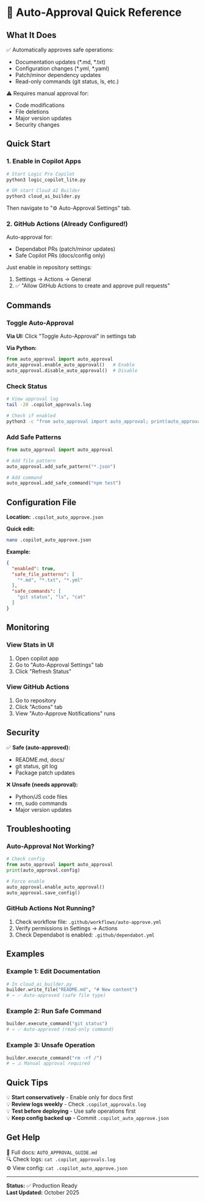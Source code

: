 # 🚀 Auto-Approval Quick Reference

## What It Does

✅ Automatically approves safe operations:
- Documentation updates (*.md, *.txt)
- Configuration changes (*.yml, *.yaml)
- Patch/minor dependency updates
- Read-only commands (git status, ls, etc.)

⚠️ Requires manual approval for:
- Code modifications
- File deletions
- Major version updates
- Security changes

## Quick Start

### 1. Enable in Copilot Apps

```bash
# Start Logic Pro Copilot
python3 logic_copilot_lite.py

# OR start Cloud AI Builder
python3 cloud_ai_builder.py
```

Then navigate to "⚙️ Auto-Approval Settings" tab.

### 2. GitHub Actions (Already Configured!)

Auto-approval for:
- Dependabot PRs (patch/minor updates)
- Safe Copilot PRs (docs/config only)

Just enable in repository settings:
1. Settings → Actions → General
2. ✅ "Allow GitHub Actions to create and approve pull requests"

## Commands

### Toggle Auto-Approval

**Via UI:** Click "Toggle Auto-Approval" in settings tab

**Via Python:**
```python
from auto_approval import auto_approval
auto_approval.enable_auto_approval()   # Enable
auto_approval.disable_auto_approval()  # Disable
```

### Check Status

```bash
# View approval log
tail -20 .copilot_approvals.log

# Check if enabled
python3 -c "from auto_approval import auto_approval; print(auto_approval.config['enabled'])"
```

### Add Safe Patterns

```python
from auto_approval import auto_approval

# Add file pattern
auto_approval.add_safe_pattern("*.json")

# Add command
auto_approval.add_safe_command("npm test")
```

## Configuration File

**Location:** `.copilot_auto_approve.json`

**Quick edit:**
```bash
nano .copilot_auto_approve.json
```

**Example:**
```json
{
  "enabled": true,
  "safe_file_patterns": [
    "*.md", "*.txt", "*.yml"
  ],
  "safe_commands": [
    "git status", "ls", "cat"
  ]
}
```

## Monitoring

### View Stats in UI
1. Open copilot app
2. Go to "Auto-Approval Settings" tab
3. Click "Refresh Status"

### View GitHub Actions
1. Go to repository
2. Click "Actions" tab
3. View "Auto-Approve Notifications" runs

## Security

✅ **Safe (auto-approved):**
- README.md, docs/
- git status, git log
- Package patch updates

❌ **Unsafe (needs approval):**
- Python/JS code files
- rm, sudo commands
- Major version updates

## Troubleshooting

### Auto-Approval Not Working?

```python
# Check config
from auto_approval import auto_approval
print(auto_approval.config)

# Force enable
auto_approval.enable_auto_approval()
auto_approval.save_config()
```

### GitHub Actions Not Running?

1. Check workflow file: `.github/workflows/auto-approve.yml`
2. Verify permissions in Settings → Actions
3. Check Dependabot is enabled: `.github/dependabot.yml`

## Examples

### Example 1: Edit Documentation
```python
# In cloud_ai_builder.py
builder.write_file("README.md", "# New content")
# → ✅ Auto-approved (safe file type)
```

### Example 2: Run Safe Command
```python
builder.execute_command("git status")
# → ✅ Auto-approved (read-only command)
```

### Example 3: Unsafe Operation
```python
builder.execute_command("rm -rf /")
# → ⚠️ Manual approval required
```

## Quick Tips

💡 **Start conservatively** - Enable only for docs first  
💡 **Review logs weekly** - Check `.copilot_approvals.log`  
💡 **Test before deploying** - Use safe operations first  
💡 **Keep config backed up** - Commit `.copilot_auto_approve.json`

## Get Help

📖 Full docs: `AUTO_APPROVAL_GUIDE.md`  
🔍 Check logs: `cat .copilot_approvals.log`  
⚙️ View config: `cat .copilot_auto_approve.json`

---

**Status:** ✅ Production Ready  
**Last Updated:** October 2025
